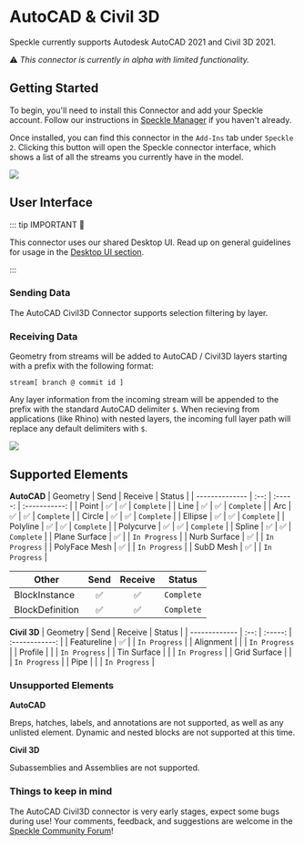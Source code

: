 # AutoCAD & Civil 3D

Speckle currently supports Autodesk AutoCAD 2021 and Civil 3D 2021.

⚠ _This connector is currently in alpha with limited functionality._

## Getting Started

To begin, you'll need to install this Connector and add your Speckle account. Follow our instructions in [Speckle Manager](/user/manager) if you haven't already.

Once installed, you can find this connector in the `Add-Ins` tab under `Speckle 2`. Clicking this button will open the Speckle connector interface, which shows a list of all the streams you currently have in the model.

![](/user/img-acad/setup-plugin.gif)

## User Interface

::: tip IMPORTANT 🙌

This connector uses our shared Desktop UI. Read up on general guidelines for usage in the [Desktop UI section](/user/ui).

:::

### Sending Data

The AutoCAD Civil3D Connector supports selection filtering by layer.

### Receiving Data

Geometry from streams will be added to AutoCAD / Civil3D layers starting with a prefix with the following format:

```
stream[ branch @ commit id ]
```

Any layer information from the incoming stream will be appended to the prefix with the standard AutoCAD delimiter `$`. When recieving from applications (like Rhino) with nested layers, the incoming full layer path will replace any default delimiters with `$`.

![](/user/img-acad/receiving-layers.png)

## Supported Elements

**AutoCAD**
| Geometry       | Send | Receive | Status        |
| -------------- | :--: | :-----: | :-----------: |
| Point          | ✅    | ✅       | `Complete`    |
| Line           | ✅    | ✅       | `Complete`    |
| Arc            | ✅    | ✅       | `Complete`    |
| Circle         | ✅    | ✅       | `Complete`    |
| Ellipse        | ✅    | ✅       | `Complete`    |
| Polyline       | ✅    | ✅       | `Complete`    |
| Polycurve      | ✅    | ✅       | `Complete`    |
| Spline         | ✅    | ✅       | `Complete`    |
| Plane Surface  | ✅    |         | `In Progress` |
| Nurb Surface   | ✅    |         | `In Progress` |
| PolyFace Mesh  | ✅    |         | `In Progress` |
| SubD Mesh      | ✅    |         | `In Progress` |

| Other          | Send | Receive | Status        |
| -------------- | :--: | :-----: | :-----------: |
| BlockInstance  | ✅    | ✅       | `Complete`    |
| BlockDefinition| ✅    | ✅       | `Complete`    |

**Civil 3D**
| Geometry      | Send | Receive | Status         |
| ------------- | :--: | :-----: | :------------: |
| Featureline   | ✅    |         | `In Progress`  |
| Alignment     |      |         | `In Progress`  |
| Profile       |      |         | `In Progress`  |
| Tin Surface   |      |         | `In Progress`  |
| Grid Surface  |      |         | `In Progress`  |
| Pipe          |      |         | `In Progress`  |

### Unsupported Elements

**AutoCAD**

Breps, hatches, labels, and annotations are not supported, as well as any unlisted element. Dynamic and nested blocks are not supported at this time.

**Civil 3D**

Subassemblies and Assemblies are not supported.

### Things to keep in mind

The AutoCAD Civil3D connector is very early stages, expect some bugs during use! Your comments, feedback, and suggestions are welcome in the [Speckle Community Forum](https://speckle.community/t/new-speckle-2-0-autocad-civil3d-suggestions/1155)!

